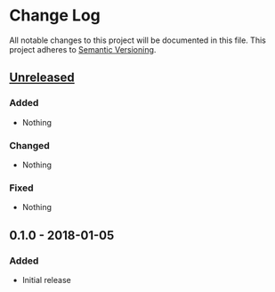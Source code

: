 # Change Log
All notable changes to this project will be documented in this file.
This project adheres to [Semantic Versioning](http://semver.org/).


## [Unreleased]

### Added

- Nothing

### Changed

- Nothing

### Fixed

- Nothing


## 0.1.0 - 2018-01-05

### Added

- Initial release

[Unreleased]: https://github.com/PikachuEXE/rspec-json_matchers/compare/v0.1.0...HEAD
